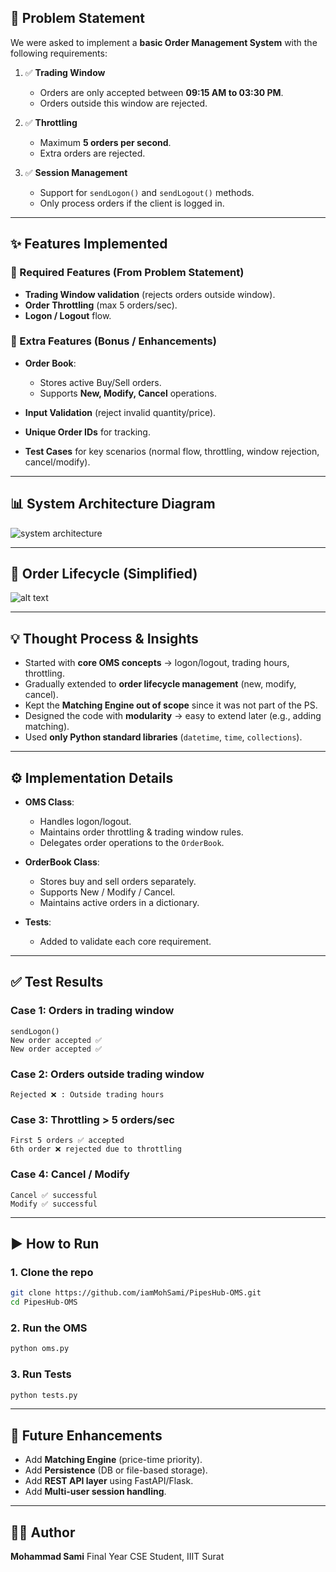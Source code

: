 ## 📜 Problem Statement

We were asked to implement a **basic Order Management System** with the following requirements:

1. ✅ **Trading Window**

   * Orders are only accepted between **09:15 AM to 03:30 PM**.
   * Orders outside this window are rejected.

2. ✅ **Throttling**

   * Maximum **5 orders per second**.
   * Extra orders are rejected.

3. ✅ **Session Management**

   * Support for `sendLogon()` and `sendLogout()` methods.
   * Only process orders if the client is logged in.

---

## ✨ Features Implemented

### 🔹 Required Features (From Problem Statement)

* **Trading Window validation** (rejects orders outside window).
* **Order Throttling** (max 5 orders/sec).
* **Logon / Logout** flow.

### 🔹 Extra Features (Bonus / Enhancements)

* **Order Book**:

  * Stores active Buy/Sell orders.
  * Supports **New, Modify, Cancel** operations.
*  **Input Validation** (reject invalid quantity/price).
*  **Unique Order IDs** for tracking.
*  **Test Cases** for key scenarios (normal flow, throttling, window rejection, cancel/modify).

---

## 📊 System Architecture Diagram

![system architecture](Images/image.png)

---

## 📖 Order Lifecycle (Simplified)

![alt text](Images/image-1.png)

---

## 💡 Thought Process & Insights

* Started with **core OMS concepts** → logon/logout, trading hours, throttling.
* Gradually extended to **order lifecycle management** (new, modify, cancel).
* Kept the **Matching Engine out of scope** since it was not part of the PS.
* Designed the code with **modularity** → easy to extend later (e.g., adding matching).
* Used **only Python standard libraries** (`datetime`, `time`, `collections`).

---

## ⚙️ Implementation Details

* **OMS Class**:

  * Handles logon/logout.
  * Maintains order throttling & trading window rules.
  * Delegates order operations to the `OrderBook`.

* **OrderBook Class**:

  * Stores buy and sell orders separately.
  * Supports New / Modify / Cancel.
  * Maintains active orders in a dictionary.

* **Tests**:

  * Added to validate each core requirement.

---

## ✅ Test Results

### Case 1: Orders in trading window

```
sendLogon()
New order accepted ✅
New order accepted ✅
```

### Case 2: Orders outside trading window

```
Rejected ❌ : Outside trading hours
```

### Case 3: Throttling > 5 orders/sec

```
First 5 orders ✅ accepted
6th order ❌ rejected due to throttling
```

### Case 4: Cancel / Modify

```
Cancel ✅ successful
Modify ✅ successful
```

---

## ▶️ How to Run

### 1. Clone the repo

```bash
git clone https://github.com/iamMohSami/PipesHub-OMS.git
cd PipesHub-OMS
```

### 2. Run the OMS

```bash
python oms.py
```

### 3. Run Tests

```bash
python tests.py
```

---

## 📌 Future Enhancements

* Add **Matching Engine** (price-time priority).
* Add **Persistence** (DB or file-based storage).
* Add **REST API layer** using FastAPI/Flask.
* Add **Multi-user session handling**.

---

## 👨‍💻 Author

**Mohammad Sami**
Final Year CSE Student, IIIT Surat

